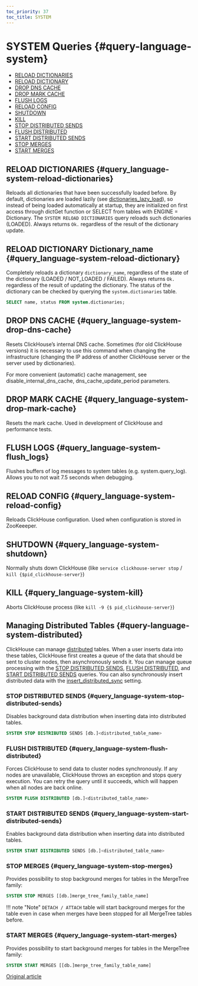 ```yaml
---
toc_priority: 37
toc_title: SYSTEM
---
```


# SYSTEM Queries {#query-language-system}

-   [RELOAD DICTIONARIES](#query_language-system-reload-dictionaries)
-   [RELOAD DICTIONARY](#query_language-system-reload-dictionary)
-   [DROP DNS CACHE](#query_language-system-drop-dns-cache)
-   [DROP MARK CACHE](#query_language-system-drop-mark-cache)
-   [FLUSH LOGS](#query_language-system-flush_logs)
-   [RELOAD CONFIG](#query_language-system-reload-config)
-   [SHUTDOWN](#query_language-system-shutdown)
-   [KILL](#query_language-system-kill)
-   [STOP DISTRIBUTED SENDS](#query_language-system-stop-distributed-sends)
-   [FLUSH DISTRIBUTED](#query_language-system-flush-distributed)
-   [START DISTRIBUTED SENDS](#query_language-system-start-distributed-sends)
-   [STOP MERGES](#query_language-system-stop-merges)
-   [START MERGES](#query_language-system-start-merges)

## RELOAD DICTIONARIES {#query_language-system-reload-dictionaries}

Reloads all dictionaries that have been successfully loaded before.
By default, dictionaries are loaded lazily (see [dictionaries\_lazy\_load](../../operations/server-configuration-parameters/settings.md#server_configuration_parameters-dictionaries_lazy_load)), so instead of being loaded automatically at startup, they are initialized on first access through dictGet function or SELECT from tables with ENGINE = Dictionary. The `SYSTEM RELOAD DICTIONARIES` query reloads such dictionaries (LOADED).
Always returns `Ok.` regardless of the result of the dictionary update.

## RELOAD DICTIONARY Dictionary\_name {#query_language-system-reload-dictionary}

Completely reloads a dictionary `dictionary_name`, regardless of the state of the dictionary (LOADED / NOT\_LOADED / FAILED).
Always returns `Ok.` regardless of the result of updating the dictionary.
The status of the dictionary can be checked by querying the `system.dictionaries` table.

``` sql
SELECT name, status FROM system.dictionaries;
```

## DROP DNS CACHE {#query_language-system-drop-dns-cache}

Resets ClickHouse’s internal DNS cache. Sometimes (for old ClickHouse versions) it is necessary to use this command when changing the infrastructure (changing the IP address of another ClickHouse server or the server used by dictionaries).

For more convenient (automatic) cache management, see disable\_internal\_dns\_cache, dns\_cache\_update\_period parameters.

## DROP MARK CACHE {#query_language-system-drop-mark-cache}

Resets the mark cache. Used in development of ClickHouse and performance tests.

## FLUSH LOGS {#query_language-system-flush_logs}

Flushes buffers of log messages to system tables (e.g. system.query\_log). Allows you to not wait 7.5 seconds when debugging.

## RELOAD CONFIG {#query_language-system-reload-config}

Reloads ClickHouse configuration. Used when configuration is stored in ZooKeeeper.

## SHUTDOWN {#query_language-system-shutdown}

Normally shuts down ClickHouse (like `service clickhouse-server stop` / `kill {$pid_clickhouse-server}`)

## KILL {#query_language-system-kill}

Aborts ClickHouse process (like `kill -9 {$ pid_clickhouse-server}`)

## Managing Distributed Tables {#query-language-system-distributed}

ClickHouse can manage [distributed](../../engines/table-engines/special/distributed.md) tables. When a user inserts data into these tables, ClickHouse first creates a queue of the data that should be sent to cluster nodes, then asynchronously sends it. You can manage queue processing with the [STOP DISTRIBUTED SENDS](#query_language-system-stop-distributed-sends), [FLUSH DISTRIBUTED](#query_language-system-flush-distributed), and [START DISTRIBUTED SENDS](#query_language-system-start-distributed-sends) queries. You can also synchronously insert distributed data with the [insert_distributed_sync](../../operations/settings/settings.md#insert_distributed_sync) setting.

### STOP DISTRIBUTED SENDS {#query_language-system-stop-distributed-sends}

Disables background data distribution when inserting data into distributed tables.

``` sql
SYSTEM STOP DISTRIBUTED SENDS [db.]<distributed_table_name>
```

### FLUSH DISTRIBUTED {#query_language-system-flush-distributed}

Forces ClickHouse to send data to cluster nodes synchronously. If any nodes are unavailable, ClickHouse throws an exception and stops query execution. You can retry the query until it succeeds, which will happen when all nodes are back online.

``` sql
SYSTEM FLUSH DISTRIBUTED [db.]<distributed_table_name>
```

### START DISTRIBUTED SENDS {#query_language-system-start-distributed-sends}

Enables background data distribution when inserting data into distributed tables.

``` sql
SYSTEM START DISTRIBUTED SENDS [db.]<distributed_table_name>
```

### STOP MERGES {#query_language-system-stop-merges}

Provides possibility to stop background merges for tables in the MergeTree family:

``` sql
SYSTEM STOP MERGES [[db.]merge_tree_family_table_name]
```

!!! note "Note"
    `DETACH / ATTACH` table will start background merges for the table even in case when merges have been stopped for all MergeTree tables before.

### START MERGES {#query_language-system-start-merges}

Provides possibility to start background merges for tables in the MergeTree family:

``` sql
SYSTEM START MERGES [[db.]merge_tree_family_table_name]
```

[Original article](https://clickhouse.tech/docs/en/query_language/system/) <!--hide-->
